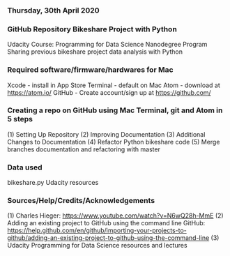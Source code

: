 ### Thursday, 30th April 2020

### GitHub Repository Bikeshare Project with Python
Udacity Course: Programming for Data Science Nanodegree Program
Sharing previous bikeshare project data analysis with Python

### Required software/firmware/hardwares for Mac
Xcode - install in App Store
Terminal - default on Mac
Atom - download at https://atom.io/
GitHub - Create account/sign up at https://github.com/



### Creating a repo on GitHub using Mac Terminal, git and Atom in 5 steps
(1) Setting Up Repository
(2) Improving Documentation
(3) Additional Changes to Documentation
(4) Refactor Python bikeshare code
(5) Merge branches documentation and refactoring with master



### Data used
bikeshare.py
Udacity resources


### Sources/Help/Credits/Acknowledgements
(1) Charles Hieger: https://www.youtube.com/watch?v=N6wQ28h-MmE
(2) Adding an existing project to GitHub using the command line GitHub: https://help.github.com/en/github/importing-your-projects-to-github/adding-an-existing-project-to-github-using-the-command-line
(3) Udacity Programming for Data Science resources and lectures



